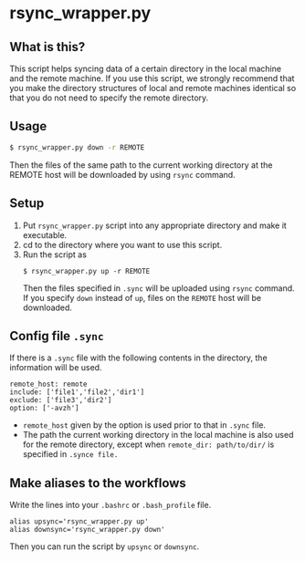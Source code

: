 # rsync_wrapper.py

## What is this?

This script helps syncing data of a certain directory in the local machine and the remote machine.
If you use this script, we strongly recommend that you make the directory structures of local and remote machines identical so that you do not need to specify the remote directory.

## Usage

```bash
$ rsync_wrapper.py down -r REMOTE
```
Then the files of the same path to the current working directory at the REMOTE host will be downloaded by using `rsync` command.

## Setup

1. Put `rsync_wrapper.py` script into any appropriate directory and make it executable.
2. cd to the directory where you want to use this script.
3. Run the script as
   ```
   $ rsync_wrapper.py up -r REMOTE
   ```
   Then the files specified in `.sync` will be uploaded using `rsync` command. If you specify `down` instead of `up`, files on the `REMOTE` host will be downloaded.

## Config file `.sync`

If there is a `.sync` file with the following contents in the directory, the information will be used.
```
remote_host: remote
include: ['file1','file2','dir1']
exclude: ['file3','dir2']
option: ['-avzh']
```

- `remote_host` given by the option is used prior to that in `.sync` file.
- The path the current working directory in the local machine is also used for the remote directory, except when `remote_dir: path/to/dir/` is specified in `.synce file.`


## Make aliases to the workflows

Write the lines into your `.bashrc` or `.bash_profile` file.
```
alias upsync='rsync_wrapper.py up'
alias downsync='rsync_wrapper.py down'
```
Then you can run the script by `upsync` or `downsync`.

